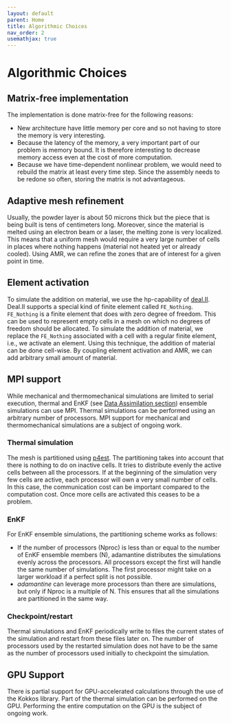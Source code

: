 ```yaml
---
layout: default
parent: Home
title: Algorithmic Choices
nav_order: 2
usemathjax: true
---
```


# Algorithmic Choices
## Matrix-free implementation
The implementation is done matrix-free for the following reasons:
* New architecture have little memory per core and so not having to store
    the memory is very interesting.
* Because the latency of the memory, a very important part of our problem
    is memory bound. It is therefore interesting to decrease memory access even
    at the cost of more computation.
* Because we have time-dependent nonlinear problem, we would need to
    rebuild the matrix at least every time step. Since the assembly needs to be
    redone so often, storing the matrix is not advantageous.

## Adaptive mesh refinement
Usually, the powder layer is about 50 microns thick but the piece that is being
built is tens of centimeters long. Moreover, since the material is melted using
an electron beam or a laser, the melting zone is very localized. This means that
a uniform mesh would require a very large number of cells in places where nothing
happens (material not heated yet or already cooled). Using AMR, we can refine
the zones that are of interest for a given point in time.

## Element activation
To simulate the addition on material, we use the hp-capability of 
[deal.II](https://www.dealii.org). Deal.II supports a special kind of finite 
element called `FE_Nothing`. `FE_Nothing` is a finite element that does with
zero degree of freedom. This can be used to represent empty cells in a mesh on
which no degrees of freedom should be allocated. To simulate the addition of
material, we replace the `FE_Nothing` associated with a cell with a regular finite 
element, i.e., we activate an element. Using this technique, the addition of 
material can be done cell-wise. By coupling element activation and AMR, we can
add arbitrary small amount of material.

## MPI support
While mechanical and thermomechanical simulations are limited to serial
execution, thermal and EnKF (see [Data Assimilation section]({{site.baseurl}}/doc/data_assimilation)) 
ensemble simulations can use MPI. Thermal simulations can be performed using an 
arbitrary number of processors. MPI support for mechanical and thermomechanical 
simulations are a subject of ongoing work.

### Thermal simulation
The mesh is partitioned using [p4est](https://www.p4est.org/). The partitioning
takes into account that there is nothing to do on inactive cells. It tries to
distribute evenly the active cells between all the processors. If at the beginning
of the simulation very few cells are active, each processor will own a very
small number of cells. In this case, the communication cost can be important
compared to the computation cost. Once more cells are activated this ceases to
be a problem.

### EnKF
For EnKF ensemble simulations, the partitioning scheme works as follows:
* If the number of processors (Nproc) is less than or equal to the number of EnKF 
    ensemble members (N), adamantine distributes the simulations evenly across the
    processors. All processors except the first will handle the same number of 
    simulations. The first processor might take on a larger workload if a perfect 
    split is not possible.
* *adamantine* can leverage more processors than there are simulations, but
    only if Nproc is a multiple of N. This ensures that all the simulations
    are partitioned in the same way.

### Checkpoint/restart
Thermal simulations and EnKF periodically write to files the current states of
the simulation and restart from these files later on. The number of processors
used by the restarted simulation does not have to be the same as the number of
processors used initially to checkpoint the simulation.

## GPU Support
There is partial support for GPU-accelerated calculations through the use of 
the Kokkos library. Part of the thermal simulation can be performed on the GPU. 
Performing the entire computation on the GPU is the subject of ongoing work.

